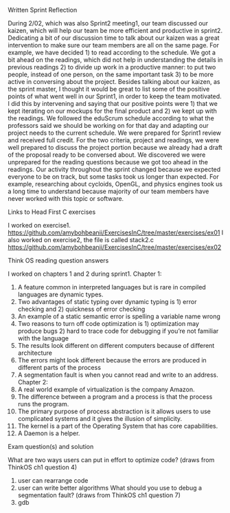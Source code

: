 Written Sprint Reflection

During 2/02, which was also Sprint2 meeting1, our team discussed our kaizen, which will help our team be more efficient and productive in sprint2. Dedicating a bit of our discussion time to talk about our kaizen was a great intervention to make sure our team members are all on the same page. For example, we have decided 1) to read according to the schedule. We got a bit ahead on the readings, which did not help in understanding the details in previous readings 2) to divide up work in a productive manner: to put two people, instead of one person, on the same important task 3) to be more active in conversing about the project. Besides talking about our kaizen, as the sprint master, I thought it would be great to list some of the positive points of what went well in our Sprint1, in order to keep the team motivated. I did this by intervening and saying that our positive points were 1) that we kept iterating on our mockups for the final product and 2) we kept up with the readings.
We followed the eduScrum schedule according to what the professors said we should be working on for that day and adapting our project needs to the current schedule. 
We were prepared for Sprint1 review and received full credit. For the two criteria, project and readings, we were well prepared to discuss the project portion because we already had a draft of the proposal ready to be conversed about. We discovered we were unprepared for the reading questions because we got too ahead in the readings. 
Our activity throughout the sprint changed because we expected everyone to be on track, but some tasks took us longer than expected. For example, researching about cycloids, OpenGL, and physics engines took us a long time to understand because majority of our team members have never worked with this topic or software. 

Links to Head First C exercises

I worked on exercise1.
https://github.com/amybohbeanii/ExercisesInC/tree/master/exercises/ex01
I also worked on exercise2, the file is called stack2.c
https://github.com/amybohbeanii/ExercisesInC/tree/master/exercises/ex02

Think OS reading question answers

I worked on chapters 1 and 2 during sprint1. 
Chapter 1:
1. A feature common in interpreted languages but is rare in compiled languages are dynamic types.
2. Two advantages of static typing over dynamic typing is 1) error checking and 2) quickness of error checking
3. An example of a static semantic error is spelling a variable name wrong
4. Two reasons to turn off code optimization is 1) optimization may produce bugs 2) hard to trace code for debugging if you’re not familiar with the language
5. The results look different on different computers because of different architecture
6. The errors might look different because the errors are produced in different parts of the process
7. A segmentation fault is when you cannot read and write to an address.
Chapter 2: 
1. A real world example of virtualization is the company Amazon. 
2. The difference between a program and a process is that the process runs the program.
3. The primary purpose of process abstraction is it allows users to use complicated systems and it gives the illusion of simplicity.
4. The kernel is a part of the Operating System that has core capabilities.
5. A Daemon is a helper.



Exam question(s) and solution

What are two ways users can put in effort to optimize code? (draws from ThinkOS ch1 question 4)
1. user can rearrange code
2. user can write better algorithms
What should you use to debug a segmentation fault? (draws from ThinkOS ch1 question 7)
1. gdb
